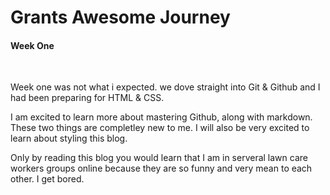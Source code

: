 # Grants Awesome Journey
#### Week One
<br>
<p>Week one was not what i expected. we dove straight into Git & Github and I had been preparing for HTML & CSS.
 
 I am excited to learn more about mastering Github, along with markdown. These two things are completley new to me. I will also be very excited to learn about styling this blog.

 Only by reading this blog you would learn that I am in serveral lawn care workers groups online because they are so funny and very mean to each other. I get bored.


